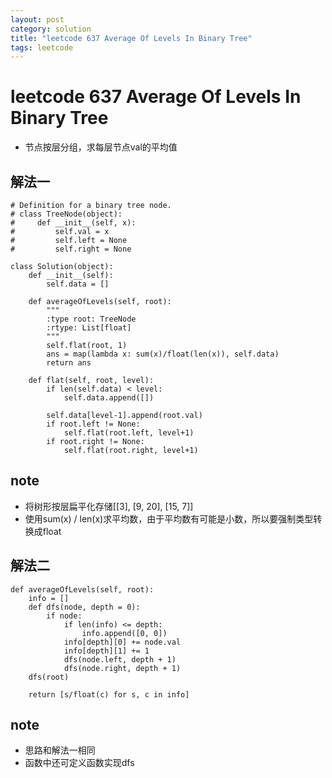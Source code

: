 ```yaml
---
layout: post
category: solution
title: "leetcode 637 Average Of Levels In Binary Tree"
tags: leetcode
---
```


# leetcode 637 Average Of Levels In Binary Tree

* 节点按层分组，求每层节点val的平均值

## 解法一
```
# Definition for a binary tree node.
# class TreeNode(object):
#     def __init__(self, x):
#         self.val = x
#         self.left = None
#         self.right = None

class Solution(object):
    def __init__(self):
        self.data = []
        
    def averageOfLevels(self, root):
        """
        :type root: TreeNode
        :rtype: List[float]
        """
        self.flat(root, 1)
        ans = map(lambda x: sum(x)/float(len(x)), self.data)
        return ans
        
    def flat(self, root, level):
        if len(self.data) < level:
            self.data.append([])
        
        self.data[level-1].append(root.val)
        if root.left != None:
            self.flat(root.left, level+1)
        if root.right != None:
            self.flat(root.right, level+1)
```

## note
* 将树形按层扁平化存储[[3], [9, 20], [15, 7]]
* 使用sum(x) / len(x)求平均数，由于平均数有可能是小数，所以要强制类型转换成float

## 解法二
```
def averageOfLevels(self, root):
    info = []
    def dfs(node, depth = 0):
        if node:
            if len(info) <= depth:
                info.append([0, 0])
            info[depth][0] += node.val
            info[depth][1] += 1
            dfs(node.left, depth + 1)
            dfs(node.right, depth + 1)
    dfs(root)

    return [s/float(c) for s, c in info]
```

## note
* 思路和解法一相同
* 函数中还可定义函数实现dfs
